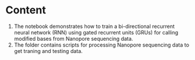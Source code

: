 # Content  
1. The notebook demonstrates how to train a bi-directional recurrent neural network (RNN) using gated recurrent units (GRUs) for calling modified bases from Nanopore sequencing data.  
2. The folder contains scripts for processing Nanopore sequencing data to get traning and testing data.

